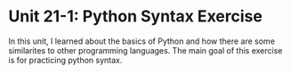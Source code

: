 # Unit 21-1: Python Syntax Exercise

In this unit, I learned about the basics of Python and how there are some similarites to other programming languages. The main goal of this exercise is for practicing python syntax.